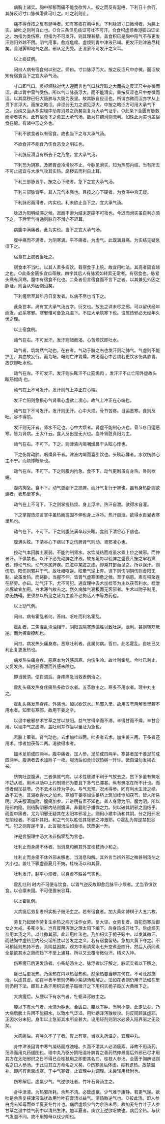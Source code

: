 <!-- { "loadSidebar": true } -->
　　病胸上诸实。胸中郁郁而痛不能食欲传人。按之而反有涎唾。下利日十余行。其脉反迟寸口脉微滑此可吐之。吐之利则止。

　　痛不得食按之反有涎唾者。知有寒痰在胸中也。下利脉迟寸口微滑者。为膈上实。故吐之则利自止也。○合三条但见痰证可吐不可汗。合食积虚烦香港脚四证论之。勿指为类伤寒。但指为不可发汗。则其理甚精。盖食积已是胸中阳气不布更发汗则阳外越不团。阴气用事。愈成危候。虚烦则胃中津液已竭。更发汗则津液尽耗矣。香港脚即地气之湿。邪从足先受。正湿家不可发汗之义耳。

　　以上痰证例。

　　问曰人病有宿食何以别之。师曰。寸口脉浮而大。按之反涩尺中亦微。而涩故知有宿食当下之宜大承气汤。

　　寸口即气口。灵枢经脉对代人迎而言也气口脉浮取之大而按之反涩尺中亦微而涩。此以胃中营气受伤。所以气口脉虽浮大。而不能滑实。重按反涩也尺中亦微而涩。以其腐秽已归大肠肺与大肠为表里。故其脉自应涩也。所谓亦微而涩亦字从上贯下言浮大。而按之略涩。非涩弱无力之谓见浮大。中按之略涩方可用大承气下之。设纯又当从枳实理中助胃消导之药矣岂复为大承气证乎。○此条下金匮有脉数而滑者实也。此有宿食下之愈宜大承气汤。数为在腑滑则流利。如珠此为实也盖宿食在腑。有诸中形之外也。

　　下利不欲食者以有宿食。故也当下之与大承气汤。

　　不欲食非不能食乃伤食恶食之明征也。

　　下利脉反滑当有所去下之乃愈。宜大承气汤。

　　下利恐为阴寒。及肠胃虚冷滑脱不止。今脉见滑实。知为热邪内结。当有所去不可止遏宜与大承气攻其实热。腐秽去而利自止耳。

　　下利三部脉皆平。按之心下硬者。急下之宜大承气汤。

　　下利三部脉皆平。其人元气本强也。且按之心下硬者。为食滞中宫无疑。

　　下利脉迟而滑者。内实也。利未欲止当下之。宜大承气汤。

　　脉迟为阳明结滞之候。迟而不滑为结未定硬不可攻也。今迟而滑实虽自利亦须下之。下后里气得通则脉自不滑亦不迟耳。

　　病腹中满痛者。此为实也。当下之宜大承气汤。

　　腹中痛而不满者。为阴寒满。平不痛者。为虚气。此既满且痛。为实结无疑急须下之。

　　宿食在上脘者当吐之。

　　宿食本不当吐。以其人素多痰饮。载宿食于上脘。故宜用吐法。其高者固宜越之也。○此条金匮多宜瓜蒂散。四字其后人有脉紧如转索无常者。有宿食也。脉紧头痛有风寒。腹中有宿食不化也。二条者但言宿食而不言下之者。以其兼见外因之脉证。则当从外因例治矣。

　　下利瘥后至其年月日复发者。以病不尽也当下之。

　　此条世本。尚有宜大承气汤五字。衍文也。故去之详未尽之邪。可以留伏经年而发。必系寒邪。寒邪惟可备急丸温下。不应大承筑寒下也。设属热邪必无经年久伏之理。

　　以上宿食例。

　　动气在右。不可发汗。发汗则衄而渴。心苦烦饮即吐水。

　　动气者。筑筑然气动也。在右者。气动于脐之右也发汗则动肺气。气虚则不能护卫。其血故妄行。而为衄。衄则亡津胃燥。故渴而心中苦烦若更饮水伤其肺胃。故饮即吐水也。

　　动气在左。不可发汗。发汗则头眩汗不止筋惕肉 。发汗汗不止亡阳外虚故头眩筋惕肉 也。

　　动气在上不可发汗。发汗则气上冲正在心端。

　　发汗亡阳则愈损心气肾乘心虚欲上凌心。故气上冲正在心端也。

　　动气在下不可发汗。发汗则无汗。心中大烦。骨节苦疼。目运恶寒。食则反吐。谷不得前。

　　发汗则无汗者。肾水不足也。心中大烦者。肾虚不能制心火也。骨节疼目运恶寒。皆为肾病。王太仆云。食入反出是无火也。当补肾脏真阳为主。

　　动气在右。不可下。下之。则津液内竭咽燥鼻干头眩心悸也。

　　下之伤胃动肺。咽燥鼻干者。津液内竭而喜引饮也。头眩心悸者。水饮伤肺心主不宁。而烦悸眩晕也。

　　动气在左。不可下。下之则腹内拘急。食不下。动气更剧虽有身热。卧则欲蜷。

　　腹内拘急。食不下。动气更剧下之损脾。而肝气复行于脾也。虽有身热卧则欲蜷者。表热里寒也。

　　动气在上不可下。下之则掌握热烦。身上浮冷。热汗自泄。欲得水自灌。

　　下之掌握热烦言掌中虽热而握固不伸也身上浮冷。热汗自泄。欲得水自灌表寒里热也。

　　动气在下。不可下。下之则腹胀满卒起头眩。食则下清谷心下痞也。

　　腹满头眩。下清谷心下痞以下之伤脾肾气则动。肾邪凌心也。

　　按动气本因脾土衰弱。不能约制肾水。水饮凝结而成虽水乘上位之微邪。而仲景汗。下俱禁者。以汗下必先动脾之津液。故东垣每以验脾之盛衰凡按之牢若痛者。即动气也。动气本属脾疾。四脏中某脏之虚。即乘其部而见之。所以误汗。则伤阳。阳伤则邪并于气。故吐衄呕逆。眩晕气逆上奔。误下则伤阴阴伤则虚阳无制。故虽发热。而蜷卧。当握不伸。皆胃气虚寒困惫之候。至于病患。素有积聚连在脐旁。亦曰。动气汗下。尤不可犯。通宜理中去术加桂苓为主以茯苓利水。桂泄奔豚故宜加用。白术滞气故去之。然久病脾气衰极而无客邪者。生术以附子制用。亦无妨碍。更须参以所见之证为主盖不必拘活人书等方药也。

　　以上动气例。

　　问曰。病有霍乱者何。答曰。呕吐而利名霍乱。

　　霍乱者。三焦混乱清浊相干。阴阳乖隔寒热偏胜以致吐逆。泄利。甚则转筋厥逆。而为挥霍撩乱也。

　　问曰。病发热头痛身疼。恶寒吐利者。此属何病。答曰。此名霍乱。自吐已又利止复更发热也。

　　病发热头痛身疼。恶寒本为外感风寒。内伤生冷。故吐利霍乱。今吐已利止。又复发热。知内邪得泄而外感未除也。

　　即当微清。便自调后。身疼痛急当救表例治之。

　　霍乱头痛发热身疼痛热多欲饮水者。五苓散主之。寒多不用水者。理中丸主之。

　　霍乱头痛发热身疼。外感也。加以欲饮水。热邪入里。故用五苓两解表里若不用水者。知里有寒邪。故用干姜之辛。

　　以温中散邪参术甘草之甘以扶阳。益气甘得辛而不滞。辛得甘而不燥。辛甘合用。以理中气之虚滞。盖吐利并作当以里证为急也。

　　若脐上策者。肾气动也。去术加桂四两。吐多者去术。加生姜三两。下多者还用术。悸者加茯苓二两。渴欲得水者。

　　加术足前成四两半。腹中痛者。加人参。足前成四两半。寒甚者加干姜足前成四两半。腹满者去术加附子一枚。服汤后如食顷饮热粥一升许。微自温勿发揭衣被。

　　脐筑吐逆腹满。三者俱属气病。以术性壅滞不利于气故去之。然下多虽有筑呕不妨从权。用术以助中上约制肾邪为要且下多气已滞甚。纵有筑呕在所不计也。而悸者但加茯苓。仍不去术以悸为停水。与气无预。况术得参。同有利水生津之绩。故不去也。其渴欲得水之加术。寒加干姜呕加生姜脐上筑加桂悸加茯苓。皆人所易明。若夫腹满加附。腹痛加参。非讲明有素不知也。盖人身背为阳。腹为阴。所以阳邪内陷。则结胸阴邪内结则腹满。非籍附子雄悍之力。何以破其阴邪之固结乎。而腹中痛者。尤为阴邪无疑其在太阳本邪凌上。则用小建中汤和其阴。分之阳邪况在阴经者。不温补其阳。和之气何以胜任其除邪之冲激耶。○霍乱为胃逆禁犯谷气。犯之则胃逆不复。此言服汤后如食顷。饮热粥一升。

　　许是言服理中汤大法非指霍乱为言也。

　　吐利止而身痛不休者。当消息和解其外宜桂枝汤小和之。

　　吐利止而身痛不休外邪未解也。当消息和解。其外言当辨外邪之微甚制汤剂之大小也。盖吐下骤虚虽夏月不妨。桂枝汤以和其营。

　　吐利发汗。脉平小烦者。以身虚不胜谷气实也。

　　霍乱吐利 时内不可便与饮食。以胃气逆反故即愈后脉平小烦者。尤当节慎饮食。以仓廪未固。不可便置米谷耳。

　　以上霍乱例。

　　大病瘥后劳复者枳实栀子豉汤主之。若有宿食者。加大黄如博棋子大五六枚。

　　劳复乃起居作劳复生余热之病方注作女劳。复大谬。女劳复者。自犯伤寒后御女之大戒。多死少生。岂有反用泻泄之理太阳下编下。后身热或汗吐下。后虚烦无奈用本汤之苦。以吐撒其邪。此非用吐法也。乃加枳实于栀子豉中。以发其微汗。而祛胸中虚热至内经火淫所胜以苦发之之义。若有宿食留结。急加大黄下夺之。不可稍延则热持不去。真阴益困矣。观方中用清浆水七升空煮至四升。然后入药同煮全是欲其水之熟而趋下不至上涌耳。所以又云覆令微似汗。精义入神。

　　伤寒瘥已后更发热者。小柴胡汤主之。脉浮者以汗解之。脉沉实者以下解之。

　　瘥已后更发热。乃余热在内以热召热也。然余热要当辨其何在。不可泛然施治。以虚其虚。如在半表半里则仍用小柴胡汤和解之。法如在表则仍用汗法如在里则仍用下法。即互上条汗用枳实栀子豉微汗之下用枳实栀子豉加大黄微下之。

　　大病瘥后。从腰以下有水气者。牡蛎泽泻散主之。

　　腰以下有水气者。水渍为肿也。金匮曰。腰以下肿。当利小便。此定法矣。乃大病后脾土告困不能摄水。以致水气泛溢。用牡蛎泽泻散峻攻。何反罔顾其虚耶。正因水分未犯。身半以上急驱其水所全甚大。设用轻剂则阴水必袭入阳界驱之无及矣。

　　大病瘥后。喜唾久不了了者。胃上有寒。当以丸药温之。宜理中丸。

　　身中津液因胃中寒气凝结而成浊唾。久而不清其人必消瘦索。泽故不用汤药。荡涤而用丸药缓图也。理中丸乃驱分阴阳温补脾胃之善药然仲景瘥后外邪已尽才用其方在太阳邪炽之日不得已合桂枝用之即更其名曰。桂枝人参汤。金匮于胸痹证则名之曰人参汤。于此见其立方命名之义矣。○伤寒瘥后体虚。每有遗热。故禁温补。即问有素禀虚寒。于中气寒者。止宜理中丸调理。未尝轻用桂附也。

　　伤寒解后。虚羸少气。气逆欲吐者。竹叶石膏汤主之。

　　身中津液。为热邪所耗。余热不清。必致虚羸。少气难于康静。若更气逆。欲吐是余热复挟津液滋扰故用竹叶石膏汤以益气。清热散逆气也。○按此汤。即人参白虎去知母而益半夏麦冬竹叶也。病后虚烦少气为余热未尽。故加麦冬竹叶于人参甘草之温中益气药中以清热生津。加半夏者。痰饮上逆欲呕故也。病后余热。与伏气发温不同。故不用知母以伐少阴也。

